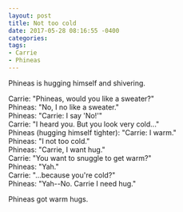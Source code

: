 ```yaml
---
layout: post
title: Not too cold
date: 2017-05-28 08:16:55 -0400
categories:
tags:
- Carrie
- Phineas
---
```


Phineas is hugging himself and shivering.

Carrie: "Phineas, would you like a sweater?"<br/>
Phineas: "No, I no like a sweater."<br/>
Phineas: "Carrie: I say 'No!'"<br/>
Carrie: "I heard you. But you look very cold..."<br/>
Phineas (hugging himself tighter): "Carrie: I warm."<br/>
Phineas: "I not too cold."<br/>
Phineas: "Carrie, I want hug."<br/>
Carrie: "You want to snuggle to get warm?"<br/>
Phineas: "Yah."<br/>
Carrie: "...because you're cold?"<br/>
Phineas: "Yah--No. Carrie I need hug."

Phineas got warm hugs.
